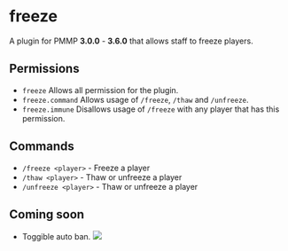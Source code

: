 # freeze
A plugin for PMMP **3.0.0** - **3.6.0** that allows staff to freeze players. 

## Permissions
 - `freeze` Allows all permission for the plugin.
 - `freeze.command` Allows usage of `/freeze`, `/thaw` and `/unfreeze`.
 - `freeze.immune` Disallows usage of `/freeze` with any player that has this permission.
 
## Commands
 - `/freeze <player>` - Freeze a player
 - `/thaw <player>` - Thaw or unfreeze a player
 - `/unfreeze <player>` - Thaw or unfreeze a player
 
## Coming soon
 - Toggible auto ban.
[![](https://poggit.pmmp.io/shield.api/freeze)](https://poggit.pmmp.io/p/freeze)

